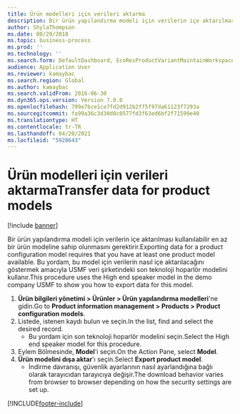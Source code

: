 ```yaml
---
title: Ürün modelleri için verileri aktarma
description: Bir ürün yapılandırma modeli için verilerin içe aktarılması kullanılabilir en az bir ürün modeline sahip olunmasını gerektirir.
author: ShylaThompson
ms.date: 08/29/2018
ms.topic: business-process
ms.prod: ''
ms.technology: ''
ms.search.form: DefaultDashboard, EcoResProductVariantMaintainWorkspace, PCProductConfigurationModelListPage, PCImport
audience: Application User
ms.reviewer: kamaybac
ms.search.region: Global
ms.author: kamaybac
ms.search.validFrom: 2016-06-30
ms.dyn365.ops.version: Version 7.0.0
ms.openlocfilehash: 799e7bce1ce7fd2d912b2ff5f97da61123f7293a
ms.sourcegitcommit: fa99a36c3d30d0c0577fd3f63ed6bf2f71599e40
ms.translationtype: HT
ms.contentlocale: tr-TR
ms.lasthandoff: 04/20/2021
ms.locfileid: "5920643"
---
```

# <a name="transfer-data-for-product-models"></a><span data-ttu-id="fc00f-103">Ürün modelleri için verileri aktarma</span><span class="sxs-lookup"><span data-stu-id="fc00f-103">Transfer data for product models</span></span>

[!include [banner](../../includes/banner.md)]

<span data-ttu-id="fc00f-104">Bir ürün yapılandırma modeli için verilerin içe aktarılması kullanılabilir en az bir ürün modeline sahip olunmasını gerektirir.</span><span class="sxs-lookup"><span data-stu-id="fc00f-104">Exporting data for a product configuration model requires that you have at least one product model available.</span></span> <span data-ttu-id="fc00f-105">Bu yordam, bu model için verilerin nasıl içe aktarılacağını göstermek amacıyla USMF veri şirketindeki son teknoloji hoparlör modelini kullanır.</span><span class="sxs-lookup"><span data-stu-id="fc00f-105">This procedure uses the High end speaker model in the demo company USMF to show you how to export data for this model.</span></span>

1. <span data-ttu-id="fc00f-106">**Ürün bilgileri yönetimi \> Ürünler \> Ürün yapılandırma modelleri**'ne gidin.</span><span class="sxs-lookup"><span data-stu-id="fc00f-106">Go to **Product information management \> Products \> Product configuration models**.</span></span>
1. <span data-ttu-id="fc00f-107">Listede, istenen kaydı bulun ve seçin.</span><span class="sxs-lookup"><span data-stu-id="fc00f-107">In the list, find and select the desired record.</span></span>
    * <span data-ttu-id="fc00f-108">Bu yordam için son teknoloji hoparlör modelini seçin.</span><span class="sxs-lookup"><span data-stu-id="fc00f-108">Select the High end speaker model for this procedure.</span></span>  
1. <span data-ttu-id="fc00f-109">Eylem Bölmesinde, **Model**'i seçin.</span><span class="sxs-lookup"><span data-stu-id="fc00f-109">On the Action Pane, select **Model**.</span></span>
1. <span data-ttu-id="fc00f-110">**Ürün modelini dışa aktar**'ı seçin.</span><span class="sxs-lookup"><span data-stu-id="fc00f-110">Select **Export product model**.</span></span>
    * <span data-ttu-id="fc00f-111">İndirme davranışı, güvenlik ayarlarının nasıl ayarlandığına bağlı olarak tarayıcıdan tarayıcıya değişir.</span><span class="sxs-lookup"><span data-stu-id="fc00f-111">The download behavior varies from browser to browser depending on how the security settings are set up.</span></span>  


[!INCLUDE[footer-include](../../../includes/footer-banner.md)]